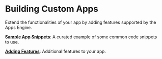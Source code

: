# Building Custom Apps

Extend the functionalities of your app by adding features supported by the Apps Engine.

[**Sample App Snippets**](sample-app-snippets/): A curated example of some common code snippets to use.

[**Adding Features**](adding-features/): Additional features to your app.
